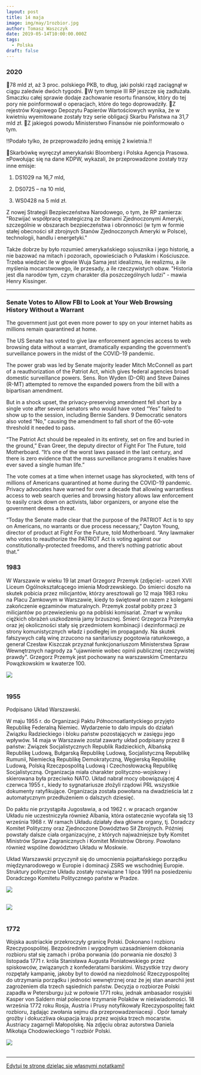 ```yaml
---
layout: post
title: 14 maja
image: img/may/1rozbior.jpg
author: Tomasz Waszczyk
date: 2019-05-14T10:00:00.000Z
tags:
  - Polska
draft: false
---
```


### 2020

🔴78 mld zł, aż 3 proc. polskiego PKB, to dług, jaki polski rząd zaciągnął w ciągu zaledwie dwóch tygodni.
🔴W tym tempie III RP jeszcze się zadłużała. Smaczku całej sprawie dodaje zachowanie resortu finansów, który do tej pory nie poinformował o operacjach, które do tego doprowadziły.
🔴Z rejestrów Krajowego Depozytu Papierów Wartościowych wynika, że w kwietniu wyemitowane zostały trzy serie obligacji Skarbu Państwa na 31,7 mld zł. 🔴Z jakiegoś powodu Ministerstwo Finansów nie poinformowało o tym.

‼Podało tylko, że przeprowadziło jedną emisję 2 kwietnia.‼

🔴Skarbówkę wyręczył amerykański Bloomberg i Polska Agencja Prasowa. 🔛Powołując się na dane KDPW, wykazali, że przeprowadzone zostały trzy inne emisje:

1. DS1029 na 16,7 mld,

2. DS0725 – na 10 mld,

3. WS0428 na 5 mld zł.

Z nowej Strategii Bezpieczeństwa Narodowego, o tym, że RP zamierza: "Rozwijać współpracę strategiczną ze Stanami Zjednoczonymi Ameryki, szczególnie w obszarach bezpieczeństwa i obronności (w tym w formie stałej obecności sił zbrojnych Stanów
Zjednoczonych Ameryki w Polsce), technologii, handlu i energetyki."

Także dobrze by było rozumieć amerykańskiego sojusznika i jego historię, a nie bazować na mitach i pozorach, opowieściach o Pułaskim i Kościuszce. Trzeba wiedzieć ile w głowie Wuja Sama jest idealizmu, ile realizmu, a ile myślenia mocarstwowego, ile przesady, a ile rzeczywistych obaw. "Historia jest dla narodów tym, czym charakter dla poszczególnych ludzi" - mawia Henry Kissinger.

---

### Senate Votes to Allow FBI to Look at Your Web Browsing History Without a Warrant

The government just got even more power to spy on your internet habits as millions remain quarantined at home.

The US Senate has voted to give law enforcement agencies access to web browsing data without a warrant, dramatically expanding the government’s surveillance powers in the midst of the COVID-19 pandemic.

The power grab was led by Senate majority leader Mitch McConnell as part of a reauthorization of the Patriot Act, which gives federal agencies broad domestic surveillance powers. Sens. Ron Wyden (D-OR) and Steve Daines (R-MT) attempted to remove the expanded powers from the bill with a bipartisan amendment.

But in a shock upset, the privacy-preserving amendment fell short by a single vote after several senators who would have voted “Yes” failed to show up to the session, including Bernie Sanders. 9 Democratic senators also voted “No,” causing the amendment to fall short of the 60-vote threshold it needed to pass.

“The Patriot Act should be repealed in its entirety, set on fire and buried in the ground,” Evan Greer, the deputy director of Fight For The Future, told Motherboard. “It’s one of the worst laws passed in the last century, and there is zero evidence that the mass surveillance programs it enables have ever saved a single human life.”

The vote comes at a time when internet usage has skyrocketed, with tens of millions of Americans quarantined at home during the COVID-19 pandemic. Privacy advocates have warned for over a decade that allowing warrantless access to web search queries and browsing history allows law enforcement to easily crack down on activists, labor organizers, or anyone else the government deems a threat.

“Today the Senate made clear that the purpose of the PATRIOT Act is to spy on Americans, no warrants or due process necessary,” Dayton Young, director of product at Fight For the Future, told Motherboard. “Any lawmaker who votes to reauthorize the PATRIOT Act is voting against our constitutionally-protected freedoms, and there’s nothing patriotic about that.”

### 1983

W Warszawie w wieku 19 lat zmarł Grzegorz Przemyk (zdjęcie)- uczeń XVII Liceum Ogólnokształcącego imienia Modrzewskiego.
Do śmierci doszło na skutek pobicia przez milicjantów, którzy aresztowali go 12 maja 1983 roku na Placu Zamkowym w Warszawie, kiedy to świętował on razem z kolegami zakończenie egzaminów maturalnych.
Przemyk został pobity przez 3 milicjantów po przewiezieniu go na pobliski komisariat. Zmarł w wyniku ciężkich obrażeń uszkodzenia jamy brzusznej.
Śmierć Grzegorza Przemyka oraz jej okoliczności stały się przedmiotem kombinacji i dezinformacji ze strony komunistycznych władz i podległej im propagandy. Na skutek fałszywych całą winę zrzucono na sanitariuszy pogotowia ratunkowego, a generał Czesław Kiszczak przyznał funkcjonariuszom Ministerstwa Spraw Wewnętrznych nagrody za "ujawnienie wobec opinii publicznej rzeczywistej prawdy".
Grzegorz Przemyk jest pochowany na warszawskim Cmentarzu Powązkowskim w kwaterze 100.

<img src="./img/may/przemyk.jpg"><br><br>

### 1955

Podpisano Układ Warszawski.

W maju 1955 r. do Organizacji Paktu Północnoatlantyckiego przyjęto Republikę Federalną Niemiec. Wydarzenie to dało impuls do działań Związku Radzieckiego i bloku państw pozostających w zasięgu jego wpływów. 14 maja w Warszawie został zawarty układ podpisany przez 8 państw: Związek Socjalistycznych Republik Radzieckich, Albańską Republikę Ludową, Bułgarską Republikę Ludową, Socjalistyczną Republikę Rumunii, Niemiecką Republikę Demokratyczną, Węgierską Republikę Ludową, Polską Rzeczpospolitą Ludową i Czechosłowacką Republikę Socjalistyczną. Organizacja miała charakter polityczno-wojskowy i skierowana była przeciwko NATO. Układ nabrał mocy obowiązującej 4 czerwca 1955 r., kiedy to sygnatariusze złożyli rządowi PRL wszystkie dokumenty ratyfikujące. Organizacja została powołana na dwadzieścia lat z automatycznym przedłużeniem o dalszych dziesięć.

Do paktu nie przystąpiła Jugosławia, a od 1962 r. w pracach organów Układu nie uczestniczyła również Albania, która ostatecznie wycofała się 13 września 1968 r. W ramach Układu działały dwa główne organy, tj. Doradczy Komitet Polityczny oraz Zjednoczone Dowództwo Sił Zbrojnych. Później powstały dalsze ciała organizacyjne, z których najważniejsze były Komitet Ministrów Spraw Zagranicznych i Komitet Ministrów Obrony. Powołano również wspólne dowództwo Układu w Moskwie.

Układ Warszawski przyczynił się do umocnienia pojałtańskiego porządku międzynarodowego w Europie i dominacji ZSRS we wschodniej Europie. Struktury polityczne Układu zostały rozwiązane 1 lipca 1991 na posiedzeniu Doradczego Komitetu Politycznego państw w Pradze.

<img src="./img/may/uklad_warszawski.jpg"><br><br>

<img src="./img/may/uklad_warszawski1.jpg"><br><br>

### 1772

Wojska austriackie przekroczyły granicę Polski.
Dokonano I rozbioru Rzeczypospolitej.
Bezpośrednim i wygodnym uzasadnieniem
dokonania rozbioru stał się zamach i próba
porwania (do porwania nie doszło) 3
listopada 1771 r. króla Stanisława Augusta
Poniatowskiego przez spiskowców,
związanych z konfederatami barskimi.
Wszystkie trzy dwory rozpętały kampanię,
jakoby był to dowód na niezdolność
Rzeczypospolitej do utrzymania porządku i
jedności wewnętrznej oraz że jej stan
anarchii jest zagrożeniem dla trzech
sąsiednich państw.
Decyzja o rozbiorze Polski zapadła w
Petersburgu już w połowie 1771 roku,
jednak ambasador rosyjski Kasper von
Saldern miał polecone trzymanie Polaków
w nieświadomości. 18 września 1772 roku
Rosja, Austria i Prusy notyfikowały
Rzeczypospolitej fakt rozbioru, żądając
zwołania sejmu dla przeprowadzeniacesji .
Opór łamały groźby i dokuczliwa okupacja
kraju przez wojska trzech mocarstw.
Austriacy zagarnęli Małopolskę.
Na zdjęciu obraz autorstwa Daniela Mikołaja Chodowieckiego "I rozbiór Polski.

<img src="./img/may/1rozbior.jpg"><br><br>

---

<a href="https://github.com/TomaszWaszczyk/historia.waszczyk.com/edit/master/src/content/may-14.md" target="_blank">Edytuj tę stronę dzieląc się własnymi notatkami!</a>
